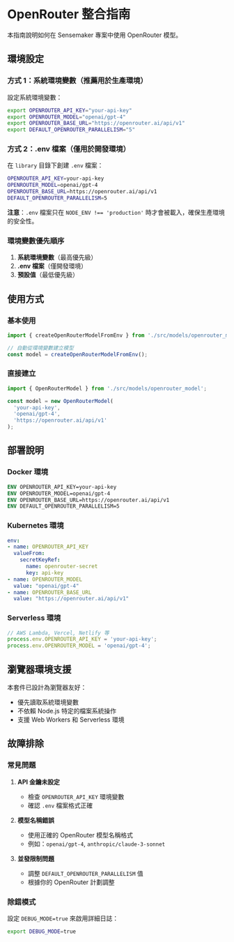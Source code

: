 # OpenRouter 整合指南

本指南說明如何在 Sensemaker 專案中使用 OpenRouter 模型。

## 環境設定

### 方式 1：系統環境變數（推薦用於生產環境）

設定系統環境變數：

```bash
export OPENROUTER_API_KEY="your-api-key"
export OPENROUTER_MODEL="openai/gpt-4"
export OPENROUTER_BASE_URL="https://openrouter.ai/api/v1"
export DEFAULT_OPENROUTER_PARALLELISM="5"
```

### 方式 2：.env 檔案（僅用於開發環境）

在 `library` 目錄下創建 `.env` 檔案：

```bash
OPENROUTER_API_KEY=your-api-key
OPENROUTER_MODEL=openai/gpt-4
OPENROUTER_BASE_URL=https://openrouter.ai/api/v1
DEFAULT_OPENROUTER_PARALLELISM=5
```

**注意**：`.env` 檔案只在 `NODE_ENV !== 'production'` 時才會被載入，確保生產環境的安全性。

### 環境變數優先順序

1. **系統環境變數**（最高優先級）
2. **.env 檔案**（僅開發環境）
3. **預設值**（最低優先級）

## 使用方式

### 基本使用

```typescript
import { createOpenRouterModelFromEnv } from './src/models/openrouter_model';

// 自動從環境變數建立模型
const model = createOpenRouterModelFromEnv();
```

### 直接建立

```typescript
import { OpenRouterModel } from './src/models/openrouter_model';

const model = new OpenRouterModel(
  'your-api-key',
  'openai/gpt-4',
  'https://openrouter.ai/api/v1'
);
```

## 部署說明

### Docker 環境

```dockerfile
ENV OPENROUTER_API_KEY=your-api-key
ENV OPENROUTER_MODEL=openai/gpt-4
ENV OPENROUTER_BASE_URL=https://openrouter.ai/api/v1
ENV DEFAULT_OPENROUTER_PARALLELISM=5
```

### Kubernetes 環境

```yaml
env:
- name: OPENROUTER_API_KEY
  valueFrom:
    secretKeyRef:
      name: openrouter-secret
      key: api-key
- name: OPENROUTER_MODEL
  value: "openai/gpt-4"
- name: OPENROUTER_BASE_URL
  value: "https://openrouter.ai/api/v1"
```

### Serverless 環境

```javascript
// AWS Lambda, Vercel, Netlify 等
process.env.OPENROUTER_API_KEY = 'your-api-key';
process.env.OPENROUTER_MODEL = 'openai/gpt-4';
```

## 瀏覽器環境支援

本套件已設計為瀏覽器友好：

- 優先讀取系統環境變數
- 不依賴 Node.js 特定的檔案系統操作
- 支援 Web Workers 和 Serverless 環境

## 故障排除

### 常見問題

1. **API 金鑰未設定**
   - 檢查 `OPENROUTER_API_KEY` 環境變數
   - 確認 `.env` 檔案格式正確

2. **模型名稱錯誤**
   - 使用正確的 OpenRouter 模型名稱格式
   - 例如：`openai/gpt-4`, `anthropic/claude-3-sonnet`

3. **並發限制問題**
   - 調整 `DEFAULT_OPENROUTER_PARALLELISM` 值
   - 根據你的 OpenRouter 計劃調整

### 除錯模式

設定 `DEBUG_MODE=true` 來啟用詳細日誌：

```bash
export DEBUG_MODE=true
```
